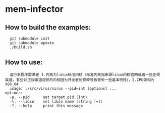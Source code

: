 # mem-infector

## How to build the examples:

```shell
  git submodule init
  git submodule update
  ./build.sh
```

## How to use:
```
  运行本程序需满足 1.内核为linux标准内核（标准内核指来源linux内核官网或者一些正规渠道，有些非正规渠道提供的内核因为开发者的修改导致丧失一些基本特性），2.CPU架构为X86_64
  usage: ./src/virus/virus --pid=int [options] ... 
options:
  -p, --pid      set target pid (int)
  -l, --libso    set libso name (string [=])
  -?, --help     print this message
```
